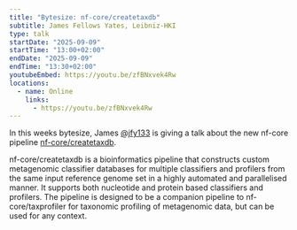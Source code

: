 ```yaml
---
title: "Bytesize: nf-core/createtaxdb"
subtitle: James Fellows Yates, Leibniz-HKI
type: talk
startDate: "2025-09-09"
startTime: "13:00+02:00"
endDate: "2025-09-09"
endTime: "13:30+02:00"
youtubeEmbed: https://youtu.be/zfBNxvek4Rw
locations:
  - name: Online
    links:
      - https://youtu.be/zfBNxvek4Rw
---
```


In this weeks bytesize, James [@jfy133](https://github.com/jfy133) is giving a talk about the new nf-core pipeline [nf-core/createtaxdb](https://nf-co.re/createtaxdb/).

nf-core/createtaxdb is a bioinformatics pipeline that constructs custom metagenomic classifier databases for multiple classifiers and profilers from the same input reference genome set in a highly automated and parallelised manner.
It supports both nucleotide and protein based classifiers and profilers. The pipeline is designed to be a companion pipeline to nf-core/taxprofiler for taxonomic profiling of metagenomic data, but can be used for any context.
